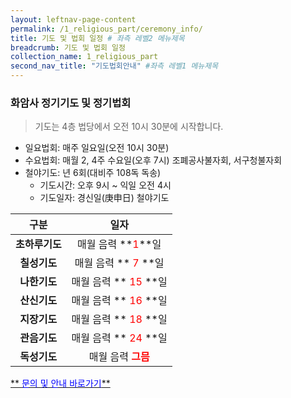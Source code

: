 ```yaml
---
layout: leftnav-page-content
permalink: /1_religious_part/ceremony_info/
title: 기도 및 법회 일정 # 좌측 레벨2 메뉴제목
breadcrumb: 기도 및 법회 일정
collection_name: 1_religious_part
second_nav_title: "기도법회안내" #좌측 레벨1 메뉴제목
---
```


### **화암사 정기기도 및 정기법회**
> 기도는 4층 법당에서 오전 10시 30분에 시작합니다. 


* 일요법회: 매주 일요일(오전 10시 30분)
* 수요법회: 매월 2, 4주 수요일(오후 7시) 조폐공사불자회, 서구청불자회
* 철야기도: 년 6회(대비주 108독 독송)
    - 기도시간: 오후 9시 ~ 익일 오전 4시
    - 기도일자: 경신일(庚申日) 철야기도

|**구분**|**일자**|
|:-:|:-:|
| **초하루기도** | 매월 음력 **<span style="color:red;">1</span>**일|
| **칠성기도** | 매월 음력 **<span style="color:red;"> 7  </span>**일|
| **나한기도** | 매월 음력 **<span style="color:red;"> 15 </span>**일|
| **산신기도** | 매월 음력 **<span style="color:red;"> 16 </span>**일|
| **지장기도** | 매월 음력 **<span style="color:red;"> 18 </span>**일|
| **관음기도** | 매월 음력 **<span style="color:red;"> 24 </span>**일|
| **독성기도** | 매월 음력 **<span style="color:red;"> 그믐 </span>**|

[** <span style="color:blue"> 문의 및 안내 바로가기</span>**](/3_volunteers_part/contact-us)


